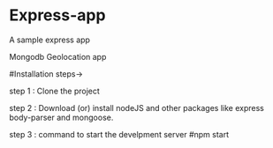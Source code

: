 # Express-app
A sample express app


Mongodb Geolocation app

#Installation steps-> 

step 1 : 
 Clone the project

step 2 :
 Download (or) install nodeJS and other packages like express body-parser and mongoose.
 
step 3 : 
 command to start the develpment server
   #npm start
